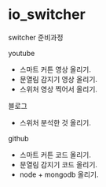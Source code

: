 # io_switcher
switcher 준비과정

youtube
  - 스마트 커튼 영상 올리기.
  - 문열림 감지기 영상 올리기.
  - 스위처 영상 찍어서 올리기.
  
블로그
  - 스위처 분석한 것 올리기.

github
  - 스마트 커튼 코드 올리기.
  - 문열림 감지기 코드 올리기.
  - node + mongodb 올리기.